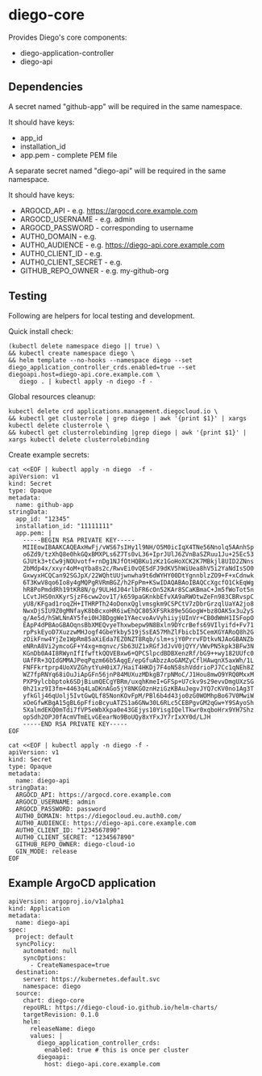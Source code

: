 # diego-core

Provides Diego's core components:

 * diego-application-controller
 * diego-api
## Dependencies

A secret named "github-app" will be required in the same namespace.

It should have keys:

 * app_id
 * installation_id
 * app.pem - complete PEM file


A separate secret named "diego-api" will be required in the same namespace.

It should have keys:

 * ARGOCD_API - e.g. https://argocd.core.example.com
 * ARGOCD_USERNAME - e.g. admin
 * ARGOCD_PASSWORD - corresponding to username
 * AUTH0_DOMAIN - e.g. 
 * AUTH0_AUDIENCE - e.g. https://diego-api.core.example.com
 * AUTH0_CLIENT_ID - e.g. 
 * AUTH0_CLIENT_SECRET - e.g. 
 * GITHUB_REPO_OWNER - e.g. my-github-org


## Testing

Following are helpers for local testing and development.

Quick install check:

```
(kubectl delete namespace diego || true) \
&& kubectl create namespace diego \
&& helm template --no-hooks --namespace diego --set diego_application_controller_crds.enabled=true --set diegoapi.host=diego-api.core.example.com \
   diego . | kubectl apply -n diego -f -
```

Global resources cleanup:

```
kubectl delete crd applications.management.diegocloud.io \
&& kubectl get clusterrole | grep diego | awk '{print $1}' | xargs kubectl delete clusterrole \
&& kubectl get clusterrolebinding |grep diego | awk '{print $1}' | xargs kubectl delete clusterrolebinding
```

Create example secrets:

```
cat <<EOF | kubectl apply -n diego  -f -
apiVersion: v1
kind: Secret
type: Opaque
metadata:
  name: github-app
stringData:
  app_id: "12345"
  installation_id: "11111111"
  app.pem: |
    -----BEGIN RSA PRIVATE KEY-----
    MIIEowIBAAKCAQEAxHwFj/vWS67sIHy1l9NH/O5M0icIqX4TNe56Nnolq5AAnhSp
    o6Zd9/tzXhQ8e0hkGQxBMXPLs6Z7Ts0vL36+IprJUlJ6ZVnBaSZRuu1Ju+25Ec53
    GJUtk3+tCw9jNOUvotf+rnDg1NJfOtHQBKu1zKz1GoHoXCK2K7MBkjl8UID2ZNns
    2bMdp4x/xxyr4oM+qYba8s2c/RwvEi0vQESdFJ9dKV5hWiUea8hV5i2YaNdIsSO0
    GxwyxHCQCan92SGJpX/22WQhtUUjwnwha9t6dWYHY00DtYgnnblzZO9+F+xCdnwk
    6T3KwV8qo6Io8y4gMQPgRVRmBGZ/h2FpPm+KSwIDAQABAoIBAQCcXgcfO1CkEqWg
    hR8PoPmddRh19tKR8N/g/9ULHdJ04rlbFR6cOn52KAr8SCaKBmaC+Jm5fWoTot5n
    LCvtJHS0nXKyrSjzF6cww2ov1T/k659paGKnkbEfvXA9aRWOtwZeFn983CBRvspC
    yU8/KFgad1roqZH+ITHRPTh24oDonxQglvmsgkm9CSPCtV7zDbrGrzqlUaYA2jo8
    NwxDjSIU9Z0gMNfayK8bBcxoHR6iwEhQC805XFSRk89e5GGogW+bz8OAK5x3u2yS
    g/Ae5d/hSWLNnAY5fei0HJBDggWe1YAecvoAvVyhiiyjUInVr+CB0dWmH1ISFopO
    EApP4dPBAoGBAOqnsBbXMEQvyeThxwbepw9N8Bxln9DYcrBefs69VIlyifd+Fv71
    rpPskEyoD7XuzzwMHJogf4GbeYkby519jSsEA57MhZlFbicbI5CemXGYARoQ8h2G
    zOikFnw4YjZe1WpRm85aXiEda7EZ0NZT8Rqb/slm+sjY0PrrvFDtkvNJAoGBANZb
    eNRnA8Vi2ymcoGF+Y4xg+mqnvc/Sb63UZ1xRGfJdJvV0jQYY/VWvPN5kpk3BFw3N
    KGnDb0A4I8RWynIfIfwftkQQVEBxw6+QPCSlpcdBDBXenzRf/bG9++wy182UUfc0
    UAfFR+3QIdGMMAJPeqPqzm66b5AqgE/epGfuAbzzAoGAMZyCflHAwqnX5axWh/1L
    FNFFkrtprp4UoXVZGhytYuH0iX7/HaiT4HKDj7F4oN58shVddrioPJ7Cc1qNEh8Z
    WZ7fpRNYq68iOuJiApGFn56jnP84MUXuzMDkgB7rpNMoC/J1Hou8mwO9YRQ0MxxM
    PXP9ylcbbptok6SDjBiumQECgYBRm/uxqhKmeI+GFSp+U7ckv9s29evvDmgUXzSG
    0h21xz9I3fm+4463q4LaDKnAGo5jY8NKGOznHziGzKBAuJegvJYQ7cKV0no1Ag3T
    yfkGlj46qUolj5IvtGwQLf85NonKOvFpM/PBl6b4d43jo0zG0WOMhpBo67V0MwiW
    xOeGfwKBgA15gBL6pFfioBcyuATZS1a6GNw30L6RLc5CEBPgvGM2qGw+Y9SAyoSh
    5XalmdEKQ0mTdi7fVP5eWbXkpa0e43GEjys10YisgIQelTkwr0xqboHrx9YH7Shz
    opSdh2OPJ0fAcmVTmELvGEearNo9BoUQy8xYFxJY7rIxXY0d/LJH
    -----END RSA PRIVATE KEY-----
EOF

cat <<EOF | kubectl apply -n diego -f -
apiVersion: v1
kind: Secret
type: Opaque
metadata:
  name: diego-api
stringData:
  ARGOCD_API: https://argocd.core.example.com
  ARGOCD_USERNAME: admin
  ARGOCD_PASSWORD: password
  AUTH0_DOMAIN: https://diegocloud.eu.auth0.com/
  AUTH0_AUDIENCE: https://diego-api.core.example.com
  AUTH0_CLIENT_ID: "1234567890"
  AUTH0_CLIENT_SECRET: "1234567890"
  GITHUB_REPO_OWNER: diego-cloud-io
  GIN_MODE: release
EOF
```

## Example ArgoCD application

```
apiVersion: argoproj.io/v1alpha1
kind: Application
metadata:
  name: diego-api
spec:
  project: default
  syncPolicy:
    automated: null
    syncOptions:
      - CreateNamespace=true
  destination:
    server: https://kubernetes.default.svc
    namespace: diego
  source:
    chart: diego-core
    repoURL: https://diego-cloud-io.github.io/helm-charts/
    targetRevision: 0.1.0
    helm:
      releaseName: diego
      values: |
        diego_application_controller_crds:
          enabled: true # this is once per cluster
        diegoapi:
          host: diego-api.core.example.com
```